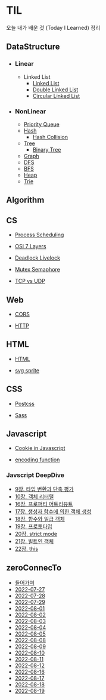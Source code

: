 # TIL

오늘 내가 배운 것 (Today I Learned) 정리

## DataStructure

- ### Linear
  - Linked List
    - [Linked List](https://github.com/SleeplessN/TIL/blob/main/DataStructure/Linear/Linked%20List/Linked%20List/Linked%20List.md)
    - [Double Linked List](https://github.com/SleeplessN/TIL/blob/main/DataStructure/Linear/Linked%20List/Double%20Linked%20List/Double%20Linked%20List.md)
    - [Circular Linked List](https://github.com/SleeplessN/TIL/blob/main/DataStructure/Linear/Linked%20List/Circular%20Linked%20List/Circular%20Linked%20List.md)
- ### NonLinear

  - [Priority Queue](https://github.com/SleeplessN/TIL/blob/main/DataStructure/NonLinear/Priority%20Queue/Priority%20Queue.md)
  - [Hash](https://github.com/SleeplessN/TIL/blob/main/DataStructure/NonLinear/Hash/Hash.md)
    - [Hash Collision](https://github.com/SleeplessN/TIL/blob/main/DataStructure/NonLinear/Hash/Hash%20Collision/Hash%20Collision.md)
  - [Tree](https://github.com/SleeplessN/TIL/blob/main/DataStructure/NonLinear/Tree/Tree/Tree.md)
    - [Binary Tree](<https://github.com/SleeplessN/TIL/blob/main/DataStructure/NonLinear/Tree/Tree/Binary%20Tree/Binary%20Tree%20(%EC%9D%B4%EC%A7%84%20%ED%8A%B8%EB%A6%AC).md>)
  - [Graph](https://github.com/SleeplessN/TIL/blob/main/DataStructure/NonLinear/Graph/Graph.md)
  - [DFS](https://github.com/SleeplessN/TIL/blob/main/DataStructure/NonLinear/DFS/DFS.md)
  - [BFS](https://github.com/SleeplessN/TIL/blob/main/DataStructure/NonLinear/BFS/BFS.md)
  - [Heap](https://github.com/SleeplessN/TIL/blob/main/DataStructure/NonLinear/Heap/Heap.md)
  - [Trie](https://github.com/SleeplessN/TIL/blob/main/DataStructure/NonLinear/Trie/Trie.md)

## Algorithm

## CS

- [Process Scheduling](https://github.com/SleeplessN/TIL/blob/main/CS/Process%20Scheduling/Process%20Sceduling.md)

- [OSI 7 Layers](https://github.com/SleeplessN/TIL/blob/main/CS/OSI%207%20Layers/OSI%207%20Layers.md)

- [Deadlock Livelock](https://github.com/SleeplessN/TIL/blob/main/CS/Deadlock%20Livelock/Deadlock%20Livelock.md)

- [Mutex Semaphore](https://github.com/SleeplessN/TIL/blob/main/CS/Mutex%20Semaphore/Mutex%20Semaphore.md)

- [TCP vs UDP](https://github.com/SleeplessN/TIL/blob/main/CS/TCP-UDP/TCP-UDP.md)

## Web

- [CORS](https://github.com/SleeplessN/TIL/blob/main/Web/CORS/CORS.md)

- [HTTP](https://github.com/SleeplessN/TIL/blob/main/Web/HTTP/HTTP.md)

## HTML

- [HTML](https://github.com/SleeplessN/TIL/blob/main/HTML/HTML/HTML.md)

- [svg sprite](https://github.com/SleeplessN/TIL/blob/main/HTML/svg-sprite/svg-sprite.md)

## CSS

- [Postcss](https://github.com/SleeplessN/TIL/blob/main/CSS/Postcss/Postcss.md)

- [Sass](https://github.com/SleeplessN/TIL/blob/main/CSS/Sass/Sass.md)

## Javascript

- [Cookie in Javascript](https://github.com/SleeplessN/TIL/blob/main/Javascript/Cookie%20in%20Javascript.md)

- [encoding function](<https://github.com/SleeplessN/TIL/blob/main/Javascript/escape()%20encodeURI()%20encodeURIComponent().md>)

### Javscript DeepDive

- [9장. 타입 변환과 단축 평가](https://github.com/SleeplessN/TIL/blob/main/Javascript/Javascript%20DeepDive/9%EC%9E%A5%20%ED%83%80%EC%9E%85%20%EB%B3%80%ED%99%98%EA%B3%BC%20%EB%8B%A8%EC%B6%95%20%ED%8F%89%EA%B0%80.md)
- [10장. 객체 리터럴](https://github.com/SleeplessN/TIL/blob/main/Javascript/Javascript%20DeepDive/10%EC%9E%A5%20%EA%B0%9D%EC%B2%B4%20%EB%A6%AC%ED%84%B0%EB%9F%B4.md)
- [16장. 프로퍼티 어트리뷰트](https://github.com/SleeplessN/TIL/blob/main/Javascript/Javascript%20DeepDive/16%EC%9E%A5%20%ED%94%84%EB%A1%9C%ED%8D%BC%ED%8B%B0%20%EC%96%B4%ED%8A%B8%EB%A6%AC%EB%B7%B0%ED%8A%B8.md)
- [17장. 생성자 함수에 의한 객체 생성](https://github.com/SleeplessN/TIL/blob/main/Javascript/Javascript%20DeepDive/17%EC%9E%A5%20%EC%83%9D%EC%84%B1%EC%9E%90%20%ED%95%A8%EC%88%98%EC%97%90%20%EC%9D%98%ED%95%9C%20%EA%B0%9D%EC%B2%B4%20%EC%83%9D%EC%84%B1.md)
- [18장. 함수와 일급 객체](https://github.com/SleeplessN/TIL/blob/main/Javascript/Javascript%20DeepDive/18%EC%9E%A5%20%ED%95%A8%EC%88%98%EC%99%80%20%EC%9D%BC%EA%B8%89%20%EA%B0%9D%EC%B2%B4.md)
- [19장. 프로토타입](https://github.com/SleeplessN/TIL/blob/main/Javascript/Javascript%20DeepDive/19%EC%9E%A5%20%ED%94%84%EB%A1%9C%ED%86%A0%ED%83%80%EC%9E%85.md)
- [20장. strict mode](https://github.com/SleeplessN/TIL/blob/main/Javascript/Javascript%20DeepDive/20%EC%9E%A5%20strict%20mode.md)
- [21장. 빌트인 객체](https://github.com/SleeplessN/TIL/blob/main/Javascript/Javascript%20DeepDive/21%EC%9E%A5%20%EB%B9%8C%ED%8A%B8%EC%9D%B8%20%EA%B0%9D%EC%B2%B4.md)
- [22장. this](https://github.com/SleeplessN/TIL/blob/main/Javascript/Javascript%20DeepDive/22%EC%9E%A5%20this.md)

## zeroConnecTo

- [들어가며](https://github.com/SleeplessN/TIL/blob/main/zeroConnecTo/start.md)
- [2022-07-27](https://github.com/SleeplessN/TIL/blob/main/zeroConnecTo/2022-07-27/2022-07-27.md)
- [2022-07-28](https://github.com/SleeplessN/TIL/blob/main/zeroConnecTo/2022-07-28/2022-07-28.md)
- [2022-07-29](https://github.com/SleeplessN/TIL/blob/main/zeroConnecTo/2022-07-29/2022-07-29.md)
- [2022-08-01](https://github.com/SleeplessN/TIL/blob/main/zeroConnecTo/2022-08-01/2022-08-01%20.md)
- [2022-08-02](https://github.com/SleeplessN/TIL/blob/main/zeroConnecTo/2022-08-02/2022-08-02.md)
- [2022-08-03](https://github.com/SleeplessN/TIL/blob/main/zeroConnecTo/2022-08-03/2022-08-03.md)
- [2022-08-04](https://github.com/SleeplessN/TIL/blob/main/zeroConnecTo/2022-08-04/2022-08-04.md)
- [2022-08-05](https://github.com/SleeplessN/TIL/blob/main/zeroConnecTo/2022-08-05/2022-08-05.md)
- [2022-08-08](https://github.com/SleeplessN/TIL/blob/main/zeroConnecTo/2022-08-08/2022-08-08.md)
- [2022-08-09](https://github.com/SleeplessN/TIL/blob/main/zeroConnecTo/2022-08-09/2022-08-09.md)
- [2022-08-10](https://github.com/SleeplessN/TIL/blob/main/zeroConnecTo/2022-08-10/2022-08-10.md)
- [2022-08-11](https://github.com/SleeplessN/TIL/blob/main/zeroConnecTo/2022-08-11/2022-08-11.md)
- [2022-08-12](https://github.com/SleeplessN/TIL/blob/main/zeroConnecTo/2022-08-12/2022-08-12.md)
- [2022-08-16](https://github.com/SleeplessN/TIL/blob/main/zeroConnecTo/2022-08-16/2022-08-16.md)
- [2022-08-17](https://github.com/SleeplessN/TIL/blob/main/zeroConnecTo/2022-08-17/2022-08-17.md)
- [2022-08-18](https://github.com/SleeplessN/TIL/blob/main/zeroConnecTo/2022-08-18/2022-08-18.md)
- [2022-08-19](https://github.com/SleeplessN/TIL/blob/main/zeroConnecTo/2022-08-19/2022-08-19.md)
